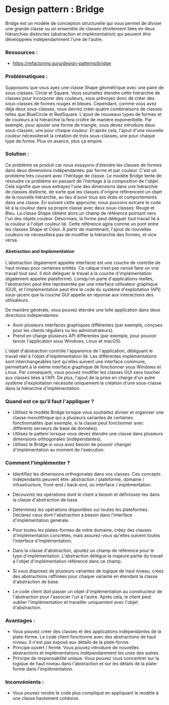 # Design pattern : Bridge

Bridge est un modèle de conception structurelle qui vous permet de diviser une grande classe ou un ensemble de classes étroitement liées en deux hiérarchies distinctes (abstraction et implémentation) qui peuvent être développées indépendamment l'une de l'autre.

### Ressources :

- https://refactoring.guru/design-patterns/bridge

### Problématiques :

Supposons que vous ayez une classe Shape géométrique avec une paire de sous-classes: Circle et Square. Vous souhaitez étendre cette hiérarchie de classes pour incorporer des couleurs, vous prévoyez donc de créer des sous-classes de formes rouges et bleues. Cependant, comme vous avez déjà deux sous-classes, vous devrez créer quatre combinaisons de classes telles que BlueCircle et RedSquare. L'ajout de nouveaux types de formes et de couleurs à la hiérarchie la fera croître de manière exponentielle. Par exemple, pour ajouter une forme de triangle, vous devez introduire deux sous-classes, une pour chaque couleur. Et après cela, l'ajout d'une nouvelle couleur nécessiterait la création de trois sous-classes, une pour chaque type de forme. Plus on avance, plus ça empire.

### Solution :

Ce problème se produit car nous essayons d'étendre les classes de formes dans deux dimensions indépendantes: par forme et par couleur. C'est un problème très courant avec l'héritage de classe. Le modèle Bridge tente de résoudre ce problème en passant de l'héritage à la composition de l'objet. Cela signifie que vous extrayez l'une des dimensions dans une hiérarchie de classes distincte, de sorte que les classes d'origine référencent un objet de la nouvelle hiérarchie, au lieu d'avoir tous ses états et comportements dans une classe. En suivant cette approche, nous pouvons extraire le code lié à la couleur dans sa propre classe avec deux sous-classes: Rouge et Bleu. La classe Shape obtient alors un champ de référence pointant vers l'un des objets couleur. Désormais, la forme peut déléguer tout travail lié à la couleur à l'objet couleur lié. Cette référence agira comme un pont entre les classes Shape et Color. À partir de maintenant, l'ajout de nouvelles couleurs ne nécessitera pas de modifier la hiérarchie des formes, et vice versa.

#### Abstraction and Implementation

L'abstraction (également appelée interface) est une couche de contrôle de haut niveau pour certaines entités. Ce calque n’est pas censé faire un vrai travail tout seul. Il doit déléguer le travail à la couche d'implémentation (également appelée plateforme). Lorsqu'on parle d'applications réelles, l'abstraction peut être représentée par une interface utilisateur graphique (GUI), et l'implémentation peut être le code du système d'exploitation (API) sous-jacent que la couche GUI appelle en réponse aux interactions des utilisateurs.

De manière générale, vous pouvez étendre une telle application dans deux directions indépendantes:

- Avoir plusieurs interfaces graphiques différentes (par exemple, conçues pour les clients réguliers ou les administrateurs).
- Prend en charge plusieurs API différentes (par exemple, pour pouvoir lancer l'application sous Windows, Linux et macOS).

L'objet d'abstraction contrôle l'apparence de l'application, déléguant le travail réel à l'objet d'implémentation lié. Les différentes implémentations sont interchangeables tant qu'elles suivent une interface commune, permettant à la même interface graphique de fonctionner sous Windows et Linux. Par conséquent, vous pouvez modifier les classes GUI sans toucher aux classes liées à l'API. De plus, l'ajout de la prise en charge d'un autre système d'exploitation nécessite uniquement la création d'une sous-classe dans la hiérarchie d'implémentation.

### Quand est ce qu'il faut l'appliquer ?

- Utilisez le modèle Bridge lorsque vous souhaitez diviser et organiser une classe monolithique qui a plusieurs variantes de certaines fonctionnalités (par exemple, si la classe peut fonctionner avec différents serveurs de base de données).
- Utilisez le pattenr lorsque vous devez étendre une classe dans plusieurs dimensions orthogonales (indépendantes).
- Utilisez le Bridge si vous avez besoin de pouvoir changer d'implémentation au moment de l'exécution.


### Comment l'implémenter ?

- Identifiez les dimensions orthogonales dans vos classes. Ces concepts indépendants peuvent être: abstraction / plateforme, domaine / infrastructure, front-end / back-end, ou interface / implémentation.

- Découvrez les opérations dont le client a besoin et définissez-les dans la classe d'abstraction de base.

- Déterminez les opérations disponibles sur toutes les plateformes. Déclarez ceux dont l'abstraction a besoin dans l'interface d'implémentation générale.

- Pour toutes les plates-formes de votre domaine, créez des classes d'implémentation concrètes, mais assurez-vous qu'elles suivent toutes l'interface d'implémentation.

- Dans la classe d'abstraction, ajoutez un champ de référence pour le type d'implémentation. L'abstraction délègue la majeure partie du travail à l'objet d'implémentation référencé dans ce champ.

- Si vous disposez de plusieurs variantes de logique de haut niveau, créez des abstractions raffinées pour chaque variante en étendant la classe d'abstraction de base.

- Le code client doit passer un objet d'implémentation au constructeur de l'abstraction pour l'associer l'un à l'autre. Après cela, le client peut oublier l'implémentation et travailler uniquement avec l'objet d'abstraction.


### Avantages :

- Vous pouvez créer des classes et des applications indépendantes de la plate-forme. Le code client fonctionne avec des abstractions de haut niveau. Il n'est pas exposé aux détails de la plate-forme.
- Principe ouvert / fermé. Vous pouvez introduire de nouvelles abstractions et implémentations indépendamment les unes des autres.
- Principe de responsabilité unique. Vous pouvez vous concentrer sur la logique de haut niveau dans l'abstraction et sur les détails de la plate-forme dans l'implémentation.

### Inconvénients :

- Vous pouvez rendre le code plus compliqué en appliquant le modèle à une classe hautement cohésive.